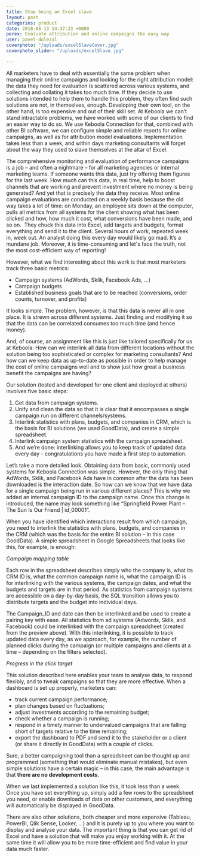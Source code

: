 ```yaml
---
title: Stop being an Excel slave
layout: post
categories: product
date: 2018-08-13 14:37:23 +0000
perex: Evaluate attribution and online campaigns the easy way
user: pavel-dolezal
coverphoto: "/uploads/excelSlaveCover.jpg"
coverphoto_slider: "/uploads/excelSlave.jpg"

---
```

All marketers have to deal with essentially the same problem when managing their online campaigns and looking for the right attribution model: the data they need for evaluation is scattered across various systems, and collecting and collating it takes too much time. If they decide to use solutions intended to help them to handle this problem, they often find such solutions are not, in themselves, enough. Developing their own tool, on the other hand, is too expensive and out of their skill set. At Keboola we can’t stand intractable problems, we have worked with some of our clients to find an easier way to do so. We use Keboola Connection for that, combined with other BI software, we can configure simple and reliable reports for online campaigns, as well as for attribution model evaluations. Implementation takes less than a week, and within days marketing consultants will forget about the way they used to slave themselves at the altar of Excel.

The comprehensive monitoring and evaluation of performance campaigns is a job – and often a nightmare – for all marketing agencies or internal marketing teams. If someone wants this data, just try offering them figures for the last week. How much can this data, in real time, help to boost channels that are working and prevent investment where no money is being generated? And yet that is precisely the data they receive. Most online campaign evaluations are conducted on a weekly basis because the old way takes a lot of time: on Monday, an employee sits down at the computer, pulls all metrics from all systems for the client showing what has been clicked and how, how much it cost, what conversions have been made, and so on.  They chuck this data into Excel, add targets and budgets, format everything and send it to the client. Several hours of work, repeated week in, week out. An analyst doing this every day would likely go mad. It’s a mundane job. Moreover, it is time-consuming and let's face the truth, not the most cost-efficient way of reporting!

However, what we find interesting about this work is that most marketers track three basic metrics:

* Campaign systems (AdWords, Sklik, Facebook Ads, ...)
* Campaign budgets
* Established business goals that are to be reached (conversions, order counts, turnover, and profits)

It looks simple. The problem, however, is that this data is never all in one place. It is strewn across different systems. Just finding and modifying it so that the data can be correlated consumes too much time (and hence money).

And, of course, an assignment like this is just like tailored specifically for us at Keboola: How can we interlink all data from different locations without the solution being too sophisticated or complex for marketing consultants? And how can we keep data as up-to-date as possible in order to help manage the cost of online campaigns well and to show just how great a business benefit the campaigns are having?

Our solution (tested and developed for one client and deployed at others) involves five basic steps:

1. Get data from campaign systems.
2. Unify and clean the data so that it is clear that it encompasses a single campaign run on different channels/systems.
3. Interlink statistics with plans, budgets, and companies in CRM, which is the basis for BI solutions (we used GoodData), and create a simple spreadsheet.
4. Interlink campaign system statistics with the campaign spreadsheet.
5. And we’re done: interlinking allows you to keep track of updated data every day - congratulations you have made a first step to automation.

Let’s take a more detailed look. Obtaining data from basic, commonly used systems for Keboola Connection was simple. However, the only thing that AdWords, Sklik, and Facebook Ads have in common after the data has been downloaded is the interaction date. So how can we know that we have data for a single campaign being run in various different places? This is why we added an internal campaign ID to the campaign name. Once this change is introduced, the name may look something like “Springfield Power Plant – The Sun Is Our Friend | id_00001”.

When you have identified which interactions result from which campaign, you need to interlink the statistics with plans, budgets, and companies in the CRM (which was the basis for the entire BI solution – in this case GoodData). A simple spreadsheet in Google Spreadsheets that looks like this, for example, is enough:

_Campaign mapping table_

Each row in the spreadsheet describes simply who the company is, what its CRM ID is, what the common campaign name is, what the campaign ID is for interlinking with the various systems, the campaign dates, and what the budgets and targets are in that period. As statistics from campaign systems are accessible on a day-by-day basis, the SQL transition allows you to distribute targets and the budget into individual days.

The Campaign_ID and date can then be interlinked and be used to create a pairing key with ease. All statistics from ad systems (Adwords, Sklik, and Facebook) could be interlinked with the campaign spreadsheet (created from the preview above). With this interlinking, it is possible to track updated data every day, as we approach, for example, the number of planned clicks during the campaign (or multiple campaigns and clients at a time – depending on the filters selected).

_Progress in the click target_

This solution described here enables your team to analyse data, to respond flexibly, and to tweak campaigns so that they are more effective. When a dashboard is set up properly, marketers can:

* track current campaign performance;
* plan changes based on fluctuations;
* adjust investments according to the remaining budget;
* check whether a campaign is running;
* respond in a timely manner to undervalued campaigns that are falling short of targets relative to the time remaining;
* export the dashboard to PDF and send it to the stakeholder or a client (or share it directly in GoodData) with a couple of clicks.

Sure, a better campaigning tool than a spreadsheet can be thought up and programmed (something that would eliminate manual mistakes), but even simple solutions have a certain magic – in this case, the main advantage is that **there are no development costs**.

When we last implemented a solution like this, it took less than a week. Once you have set everything up, simply add a few rows to the spreadsheet you need, or enable downloads of data on other customers, and everything will automatically be displayed in GoodData.

There are also other solutions, both cheaper and more expensive (Tableau, PowerBI, Qlik Sense, Looker, ...) and it is purely up to you where you want to display and analyse your data. The important thing is that you can get rid of Excel and have a solution that will make you enjoy working with it. At the same time it will allow you to be more time-efficient and find value in your data much faster.